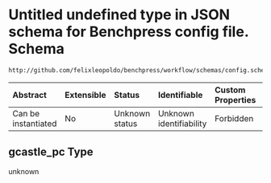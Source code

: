 # Untitled undefined type in JSON schema for Benchpress config file. Schema

```txt
http://github.com/felixleopoldo/benchpress/workflow/schemas/config.schema.json#/properties/resources/properties/structure_learning_algorithms/properties/gcastle_pc
```



| Abstract            | Extensible | Status         | Identifiable            | Custom Properties | Additional Properties | Access Restrictions | Defined In                                                              |
| :------------------ | :--------- | :------------- | :---------------------- | :---------------- | :-------------------- | :------------------ | :---------------------------------------------------------------------- |
| Can be instantiated | No         | Unknown status | Unknown identifiability | Forbidden         | Allowed               | none                | [newschema.schema.json\*](newschema.schema.json "open original schema") |

## gcastle\_pc Type

unknown
